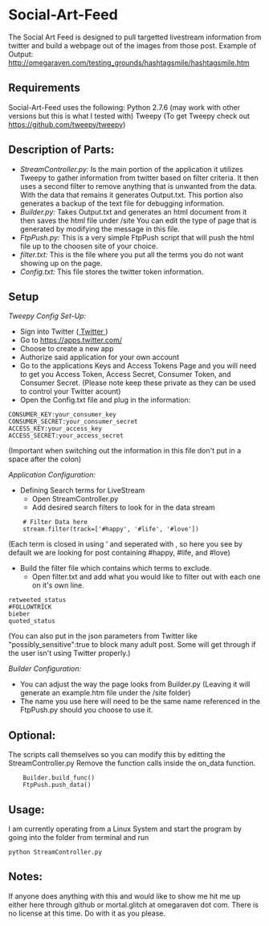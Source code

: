# Social-Art-Feed
The Social Art Feed is designed to pull targetted livestream information from twitter and build a webpage out of the images from those post. 
Example of Output: <a href="http://omegaraven.com/testing_grounds/hashtagsmile/hashtagsmile.htm"> http://omegaraven.com/testing_grounds/hashtagsmile/hashtagsmile.htm </a>

## Requirements
Social-Art-Feed uses the following:
Python 2.7.6 (may work with other versions but this is what I tested with)
Tweepy (To get Tweepy check out <a href:="https://github.com/tweepy/tweepy">https://github.com/tweepy/tweepy</a>)

## Description of Parts:
- *StreamController.py:* Is the main portion of the application it utilizes Tweepy to gather information from twitter based on filter criteria. It then uses a second filter to remove anything that is unwanted from the data. With the data that remains it generates Output.txt. This portion also generates a backup of the text file for debugging information.
- *Builder.py:* Takes Output.txt and generates an html document from it then saves the html file under /site You can edit the type of page that is generated by modifying the message in this file.
- *FtpPush.py:* This is a very simple FtpPush script that will push the html file up to the choosen site of your choice.
- *filter.txt:* This is the file where you put all the terms you do not want showing up on the page.
- *Config.txt:* This file stores the twitter token information.

## Setup
*Tweepy Config Set-Up:*
- Sign into Twitter (<a href="https://twitter.com"> Twitter </a>)
- Go to <a href="https://apps.twitter.com/"> https://apps.twitter.com/ </a>
- Choose to create a new app
- Authorize said application for your own account
- Go to the applications Keys and Access Tokens Page and you will need to get you Access Token, Access Secret, Consumer Token, and Consumer Secret. (Please note keep these private as they can be used to control your Twitter acount)
- Open the Config.txt file and plug in the information:
```
CONSUMER_KEY:your_consumer_key
CONSUMER_SECRET:your_consumer_secret
ACCESS_KEY:your_access_key
ACCESS_SECRET:your_access_secret
```
(Important when switching out the information in this file don't put in a space after the colon)

*Application Configuration:*
- Defining Search terms for LiveStream
  - Open StreamController.py
  - Add desired search filters to look for in the data stream
```
    # Filter Data here
    stream.filter(track=['#happy', '#life', '#love'])
```
(Each term is closed in using ' and seperated with , so here you see by default we are looking for post containing #happy, #life, and #love)
- Build the filter file which contains which terms to exclude.
  - Open filter.txt and add what you would like to filter out with each one on it's own line.
```
retweeted_status
#FOLLOWTRICK
bieber
quoted_status
```
(You can also put in the json parameters from Twitter like "possibly_sensitive":true to block many adult post. Some will get through if the user isn't using Twitter properly.)

*Builder Configuration:*
- You can adjust the way the page looks from Builder.py (Leaving it will generate an example.htm file under the /site folder)
- The name you use here will need to be the same name referenced in the FtpPush.py should you choose to use it.

## Optional:
The scripts call themselves so you can modify this by editting the StreamController.py 
Remove the function calls inside the on_data function.
```
    Builder.build_func()
    FtpPush.push_data()
```

## Usage:
I am currently operating from a Linux System and start the program by going into the folder from terminal and run 
```
python StreamController.py
```

## Notes:
If anyone does anything with this and would like to show me hit me up either here through github or mortal.glitch at omegaraven dot com.
There is no license at this time. Do with it as you please.
